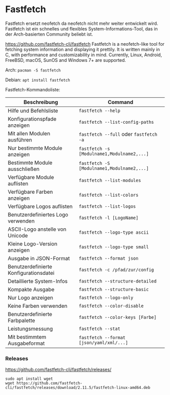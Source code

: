 # Fastfetch

Fastfetch ersetzt neofetch da neofetch nicht mehr weiter entwickelt wird.
Fastfetch ist ein schnelles und flexibles System-Informations-Tool, das in der Arch-basierten Community beliebt ist.

https://github.com/fastfetch-cli/fastfetch
Fastfetch is a neofetch-like tool for fetching system information and displaying it prettily. It is written mainly in C, with performance and customizability in mind. Currently, Linux, Android, FreeBSD, macOS, SunOS and Windows 7+ are supported.

Arch:
`pacman -S fastfetch`

Debian:
`apt install fastfetch`

Fastfetch-Kommandoliste:

| Beschreibung | Command |
| ---------------------------- | ------------------------------- |
| Hilfe und Befehlsliste | `fastfetch --help` |
| Konfigurationspfade anzeigen | `fastfetch --list-config-paths` |
| Mit allen Modulen ausführen | `fastfetch --full` oder `fastfetch -a` |
| Nur bestimmte Module anzeigen | `fastfetch -s [Modulname1,Modulname2,...]` |
| Bestimmte Module ausschließen | `fastfetch -S [Modulname1,Modulname2,...]` |
| Verfügbare Module auflisten | `fastfetch --list-modules` |
| Verfügbare Farben anzeigen | `fastfetch --list-colors` |
| Verfügbare Logos auflisten | `fastfetch --list-logos` |
| Benutzerdefiniertes Logo verwenden | `fastfetch -l [LogoName]` |
| ASCII-Logo anstelle von Unicode | `fastfetch --logo-type ascii` |
| Kleine Logo-Version anzeigen | `fastfetch --logo-type small` |
| Ausgabe in JSON-Format | `fastfetch --format json` |
| Benutzerdefinierte Konfigurationsdatei | `fastfetch -c /pfad/zur/config` |
| Detaillierte System-Infos | `fastfetch --structure-detailed` |
| Kompakte Ausgabe | `fastfetch --structure-basic` |
| Nur Logo anzeigen | `fastfetch --logo-only` |
| Keine Farben verwenden | `fastfetch --color-disable` |
| Benutzerdefinierte Farbpalette | `fastfetch --color-keys [Farbe]` |
| Leistungsmessung | `fastfetch --stat` |
| Mit bestimmtem Ausgabeformat | `fastfetch --format [json/yaml/xml/...]` |


### Releases
https://github.com/fastfetch-cli/fastfetch/releases/

```
sudo apt install wget
wget https://github.com/fastfetch-cli/fastfetch/releases/download/2.11.5/fastfetch-linux-amd64.deb
```